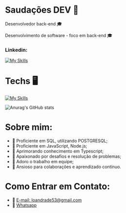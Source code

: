  # Saudações DEV :tada:

 Desenvolvedor back-end :mortar_board:

 Desenvolvimento de software - foco em back-end :mortar_board:

 ### Linkedin:
[![My Skills](https://skillicons.dev/icons?i=linkedin)](https://www.linkedin.com/in/l%C3%A9o-cardoso-de-andrade-814988251/) 


# Techs  :desktop_computer:

[![My Skills](https://skillicons.dev/icons?i=html,js,ts,nodejs,supabase,postgres,git)](https://skillicons.dev)

![Anurag's GitHub stats](https://github-readme-stats.vercel.app/api?username=anuraghazra&theme=dark&show_icons=true)


# Sobre mim: 

- :pushpin: Proficiente em SQL, utilizando POSTGRESQL;
- :pushpin: Proficiente em JavaScript, Node.js;
- :pushpin: Aprimorando conhecimento em Typescript;
- :pushpin: Apaixonado por desafios e resolução de problemas;
- :pushpin: Adoro o trabalho em equipe;
- :pushpin: Ansioso para colaborações e aprendizado contínuo.




# Como Entrar em Contato: 

- :email: [E-mail: loandrade53@gmail.com](mailto:loandrade53@gmail.com)
- 	:calling: [Whatsapp](https://wa.me/5521980652513)



<!--
**LeooAndrade/LeooAndrade** is a ✨ _special_ ✨ repository because its `README.md` (this file) appears on your GitHub profile.

Here are some ideas to get you started:

- 🔭 I’m currently working on ...
- 🌱 I’m currently learning ...
- 👯 I’m looking to collaborate on ...
- 🤔 I’m looking for help with ...
- 💬 Ask me about ...
- 📫 How to reach me: ...
- 😄 Pronouns: ...
- ⚡ Fun fact: ...
-->
